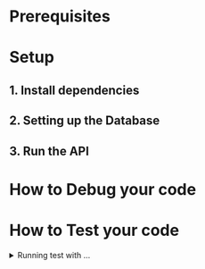 # Prerequisites


# Setup

## 1. Install dependencies

## 2. Setting up the Database 

## 3. Run the API


# How to Debug your code

# How to Test your code

<details>
  <summary> Running test with ...</summary>
